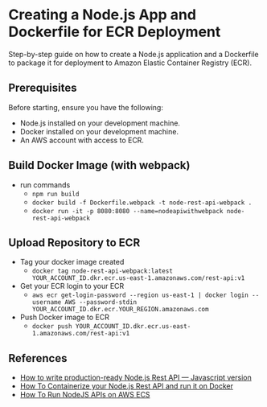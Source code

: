 # Creating a Node.js App and Dockerfile for ECR Deployment

Step-by-step guide on how to create a Node.js application and a Dockerfile to package it for deployment to Amazon Elastic Container Registry (ECR).

## Prerequisites

Before starting, ensure you have the following:

- Node.js installed on your development machine.
- Docker installed on your development machine.
- An AWS account with access to ECR.

## Build Docker Image (with webpack)

* run commands
    * `npm run build`
    * `docker build -f Dockerfile.webpack -t node-rest-api-webpack .`
    * `docker run -it -p 8080:8080 --name=nodeapiwithwebpack node-rest-api-webpack`

## Upload Repository to ECR

* Tag your docker image created
    * `docker tag node-rest-api-webpack:latest YOUR_ACCOUNT_ID.dkr.ecr.us-east-1.amazonaws.com/rest-api:v1`
* Get your ECR login to your ECR
    * `aws ecr get-login-password --region us-east-1 | docker login --username AWS --password-stdin YOUR_ACCOUNT_ID.dkr.ecr.YOUR_REGION.amazonaws.com`
* Push Docker image to ECR
    * `docker push YOUR_ACCOUNT_ID.dkr.ecr.us-east-1.amazonaws.com/rest-api:v1`

## References

- [How to write production-ready Node.js Rest API — Javascript version](https://medium.com/bb-tutorials-and-thoughts/how-to-write-production-ready-node-js-rest-api-javascript-version-db64d3941106)
- [How To Containerize your Node.js Rest API and run it on Docker](https://medium.com/bb-tutorials-and-thoughts/containerize-your-node-js-rest-api-and-run-it-on-docker-bae4c4ef793c)
- [How To Run NodeJS APIs on AWS ECS](https://medium.com/bb-tutorials-and-thoughts/how-to-run-nodejs-apis-on-aws-ecs-f50c003b6921)

